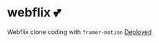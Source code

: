 # webflix 💕

Webflix clone coding with `framer-motion`
<a href="https://engulfedinflames.github.io/webflix/">Deployed</a>

